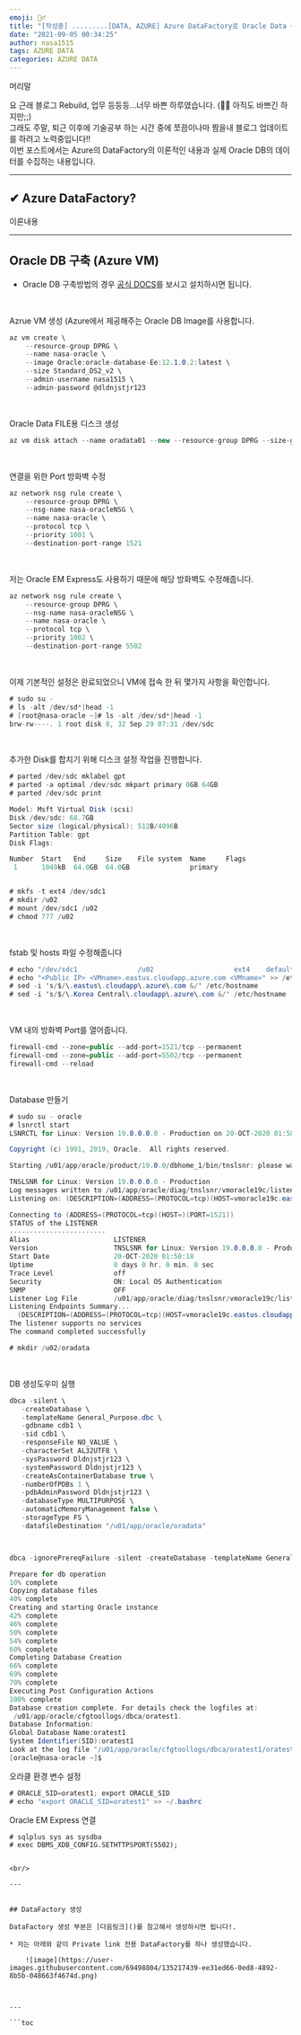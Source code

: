 ```yaml
---
emoji: 🤦‍♂️
title: "[작성중] .........[DATA, AZURE] Azure DataFactory로 Oracle Data 수집하기"
date: "2021-09-05 00:34:25"
author: nasa1515
tags: AZURE DATA
categories: AZURE DATA
---
```


  

머리말  
  

요 근래 블로그 Rebuild, 업무 등등등...너무 바쁜 하루였습니다. (🤦‍♂️ 아직도 바쁘긴 하지만;;)   
그래도 주말, 퇴근 이후에 기술공부 하는 시간 중에 쪼끔이나마 짬을내 블로그 업데이트를 하려고 노력중입니다!!  
이번 포스트에서는 Azure의 DataFactory의 이론적인 내용과 실제 Oracle DB의 데이터를 수집하는 내용입니다.

 
---


## ✔ Azure DataFactory?

이론내용




---

## Oracle DB 구축 (Azure VM)

* Oracle DB 구축방법의 경우 [공식 DOCS](https://docs.microsoft.com/ko-kr/azure/virtual-machines/workloads/oracle/oracle-database-quick-create)를 보시고 설치하시면 됩니다.


<br/>

Azrue VM 생성 (Azure에서 제공해주는 Oracle DB Image를 사용합니다.

```cs
az vm create \
    --resource-group DPRG \
    --name nasa-oracle \
    --image Oracle:oracle-database-Ee:12.1.0.2:latest \
    --size Standard_DS2_v2 \
    --admin-username nasa1515 \
    --admin-password @dldnjstjr123
```

<br/>

Oracle Data FILE용 디스크 생성

```cs
az vm disk attach --name oradata01 --new --resource-group DPRG --size-gb 64 --sku StandardSSD_LRS --vm-name nasa-oracle
```

<br/>


연결을 위한 Port 방화벽 수정

```cs
az network nsg rule create \
    --resource-group DPRG \
    --nsg-name nasa-oracleNSG \
    --name nasa-oracle \
    --protocol tcp \
    --priority 1001 \
    --destination-port-range 1521
```

<br/>

저는 Oracle EM Express도 사용하기 때문에 해당 방화벽도 수정해줍니다.

```cs
az network nsg rule create \
    --resource-group DPRG \
    --nsg-name nasa-oracleNSG \
    --name nasa-oracle \
    --protocol tcp \
    --priority 1002 \
    --destination-port-range 5502
```


<br/>

이제 기본적인 설정은 완료되었으니 VM에 접속 한 뒤 몇가지 사항을 확인합니다.

```cs
# sudo su -
# ls -alt /dev/sd*|head -1
# [root@nasa-oracle ~]# ls -alt /dev/sd*|head -1
brw-rw----. 1 root disk 8, 32 Sep 29 07:31 /dev/sdc
```

<br/>


추가한 Disk를 합치기 위해 디스크 설정 작업을 진행합니다.

```cs
# parted /dev/sdc mklabel gpt
# parted -a optimal /dev/sdc mkpart primary 0GB 64GB   
# parted /dev/sdc print

Model: Msft Virtual Disk (scsi)
Disk /dev/sdc: 68.7GB
Sector size (logical/physical): 512B/4096B
Partition Table: gpt
Disk Flags:

Number  Start   End     Size    File system  Name     Flags
 1      1049kB  64.0GB  64.0GB               primary


# mkfs -t ext4 /dev/sdc1
# mkdir /u02
# mount /dev/sdc1 /u02
# chmod 777 /u02
```


<br/>

fstab 및 hosts 파일 수정해줍니다

```cs
# echo "/dev/sdc1               /u02                    ext4    defaults        0 0" >> /etc/fstab
# echo "<Public IP> <VMname>.eastus.cloudapp.azure.com <VMname>" >> /etc/hosts
# sed -i 's/$/\.eastus\.cloudapp\.azure\.com &/' /etc/hostname
# sed -i 's/$/\.Korea Central\.cloudapp\.azure\.com &/' /etc/hostname
```


<br/>

VM 내의 방화벽 Port를 열어줍니다.

```cs
firewall-cmd --zone=public --add-port=1521/tcp --permanent
firewall-cmd --zone=public --add-port=5502/tcp --permanent
firewall-cmd --reload
```

<br/>

Database 만들기

```cs
# sudo su - oracle
# lsnrctl start
LSNRCTL for Linux: Version 19.0.0.0.0 - Production on 20-OCT-2020 01:58:18

Copyright (c) 1991, 2019, Oracle.  All rights reserved.

Starting /u01/app/oracle/product/19.0.0/dbhome_1/bin/tnslsnr: please wait...

TNSLSNR for Linux: Version 19.0.0.0.0 - Production
Log messages written to /u01/app/oracle/diag/tnslsnr/vmoracle19c/listener/alert/log.xml
Listening on: (DESCRIPTION=(ADDRESS=(PROTOCOL=tcp)(HOST=vmoracle19c.eastus.cloudapp.azure.com)(PORT=1521)))

Connecting to (ADDRESS=(PROTOCOL=tcp)(HOST=)(PORT=1521))
STATUS of the LISTENER
------------------------
Alias                     LISTENER
Version                   TNSLSNR for Linux: Version 19.0.0.0.0 - Production
Start Date                20-OCT-2020 01:58:18
Uptime                    0 days 0 hr. 0 min. 0 sec
Trace Level               off
Security                  ON: Local OS Authentication
SNMP                      OFF
Listener Log File         /u01/app/oracle/diag/tnslsnr/vmoracle19c/listener/alert/log.xml
Listening Endpoints Summary...
  (DESCRIPTION=(ADDRESS=(PROTOCOL=tcp)(HOST=vmoracle19c.eastus.cloudapp.azure.com)(PORT=1521)))
The listener supports no services
The command completed successfully

# mkdir /u02/oradata

```

<br/>


DB 생성도우미 실행

```cs
dbca -silent \
   -createDatabase \
   -templateName General_Purpose.dbc \
   -gdbname cdb1 \
   -sid cdb1 \
   -responseFile NO_VALUE \
   -characterSet AL32UTF8 \
   -sysPassword Dldnjstjr123 \
   -systemPassword Dldnjstjr123 \
   -createAsContainerDatabase true \
   -numberOfPDBs 1 \
   -pdbAdminPassword Dldnjstjr123 \
   -databaseType MULTIPURPOSE \
   -automaticMemoryManagement false \
   -storageType FS \
   -datafileDestination "/u01/app/oracle/oradata"



dbca -ignorePrereqFailure -silent -createDatabase -templateName General_Purpose.dbc -gdbName ORCL -nodeinfo node1,node2 -characterset AL32UTF8

Prepare for db operation
10% complete
Copying database files
40% complete
Creating and starting Oracle instance
42% complete
46% complete
50% complete
54% complete
60% complete
Completing Database Creation
66% complete
69% complete
70% complete
Executing Post Configuration Actions
100% complete
Database creation complete. For details check the logfiles at:
 /u01/app/oracle/cfgtoollogs/dbca/oratest1.
Database Information:
Global Database Name:oratest1
System Identifier(SID):oratest1
Look at the log file "/u01/app/oracle/cfgtoollogs/dbca/oratest1/oratest1.log" for further details.
[oracle@nasa-oracle ~]$
```

오라클 환경 변수 설정

```CS
# ORACLE_SID=oratest1; export ORACLE_SID
# echo "export ORACLE_SID=oratest1" >> ~/.bashrc
```


Oracle EM Express 연결 

```
# sqlplus sys as sysdba
# exec DBMS_XDB_CONFIG.SETHTTPSPORT(5502);


<br/>

---


## DataFactory 생성

DataFactory 생성 부분은 [다음링크]()를 참고해서 생성하시면 됩니다!.

* 저는 아래와 같이 Private link 전용 DataFactory를 하나 생성했습니다.

    ![image](https://user-images.githubusercontent.com/69498804/135217439-ee31ed66-0ed8-4892-8b5b-048663f4674d.png)



---

```toc
```
